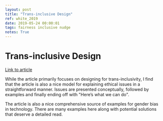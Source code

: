 ```yaml
---
layout: post
title: "Trans-inclusive Design"
ref: white_2019
date: 2019-05-24 00:00:01
tags: fairness inclusive nudge
notes: True
---
```


# Trans-inclusive Design

[Link to article](https://alistapart.com/article/trans-inclusive-design/)

While the article primarily focuses on designing for trans-inclusivity, I find that the article is also a nice model for explaining ethical issues in a straightforward manner. Issues are presented conceptually, followed by examples and finally ending off with "Here’s what we can do".

The article is also a nice comprehensive source of examples for gender bias in technology. There are many examples here along with potential solutions that deserve a detailed read.
